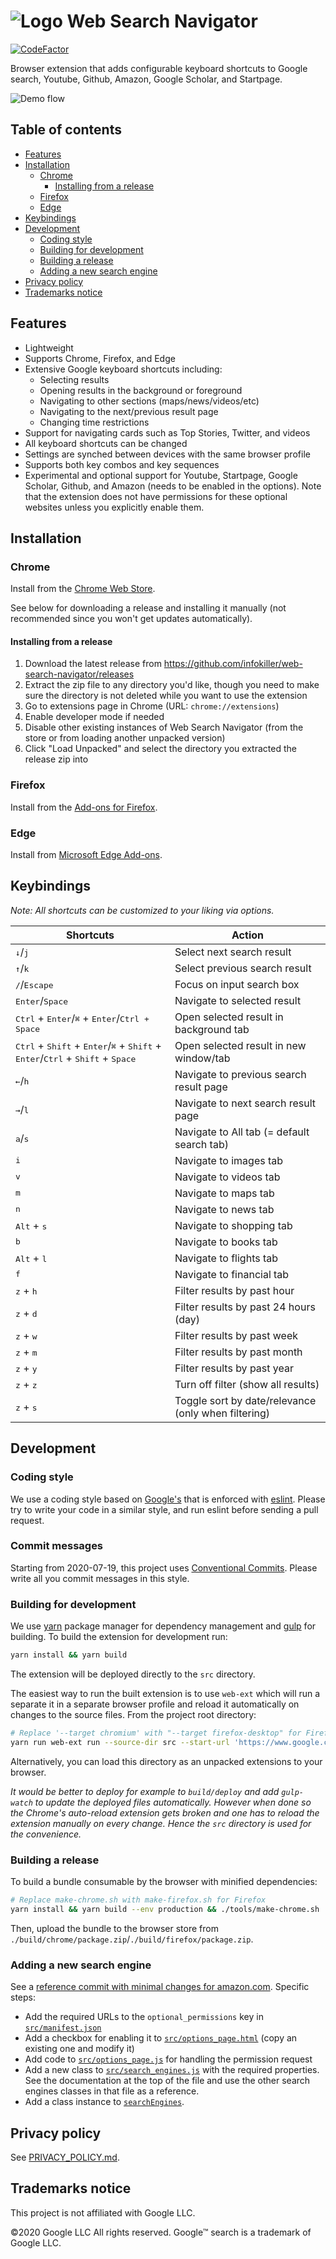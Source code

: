 # ![Logo](./src/icon48.png?raw=true) Web Search Navigator

[![CodeFactor](https://www.codefactor.io/repository/github/infokiller/web-search-navigator/badge)](https://www.codefactor.io/repository/github/infokiller/web-search-navigator)

Browser extension that adds configurable keyboard shortcuts to Google search, Youtube, Github, Amazon, Google Scholar, and Startpage.

![Demo flow](./assets/demo.gif?raw=true)

## Table of contents

- [Features](#features)
- [Installation](#installation)
  - [Chrome](#chrome)
    - [Installing from a release](#installing-from-a-release)
  - [Firefox](#firefox)
  - [Edge](#edge)
- [Keybindings](#keybindings)
- [Development](#development)
  - [Coding style](#coding-style)
  - [Building for development](#building-for-development)
  - [Building a release](#building-a-release)
  - [Adding a new search engine](#adding-a-new-search-engine)
- [Privacy policy](#privacy-policy)
- [Trademarks notice](#trademarks-notice)

## Features

- Lightweight
- Supports Chrome, Firefox, and Edge
- Extensive Google keyboard shortcuts including:
  - Selecting results
  - Opening results in the background or foreground
  - Navigating to other sections (maps/news/videos/etc)
  - Navigating to the next/previous result page
  - Changing time restrictions
- Support for navigating cards such as Top Stories, Twitter, and videos
- All keyboard shortcuts can be changed
- Settings are synched between devices with the same browser profile
- Supports both key combos and key sequences
- Experimental and optional support for Youtube, Startpage, Google Scholar, Github, and Amazon (needs to be enabled in the options). Note that the extension does not have permissions for these optional websites unless you explicitly enable them.

## Installation

### Chrome

Install from the [Chrome Web Store](https://chrome.google.com/webstore/detail/enhanced-keyboard-navigat/cohamjploocgoejdfanacfgkhjkhdkek).

See below for downloading a release and installing it manually (not recommended since you won't get updates automatically).

#### Installing from a release

1. Download the latest release from https://github.com/infokiller/web-search-navigator/releases
1. Extract the zip file to any directory you'd like, though you need to make sure the directory is not deleted while you want to use the extension
1. Go to extensions page in Chrome (URL: `chrome://extensions`)
1. Enable developer mode if needed
1. Disable other existing instances of Web Search Navigator (from the store or from loading another unpacked version)
1. Click "Load Unpacked" and select the directory you extracted the release zip into

### Firefox

Install from the [Add-ons for Firefox](https://addons.mozilla.org/firefox/addon/web-search-navigator/).

### Edge

Install from [Microsoft Edge Add-ons](https://microsoftedge.microsoft.com/addons/detail/inkjbmhmeghalgpacijccmbmbclkjgop).

## Keybindings

_Note: All shortcuts can be customized to your liking via options._

| Shortcuts                                                                | Action                                              |
|--------------------------------------------------------------------------|-----------------------------------------------------|
| <kbd>↓</kbd>/<kbd>j</kbd>                                                | Select next search result                           |
| <kbd>↑</kbd>/<kbd>k</kbd>                                                | Select previous search result                       |
| <kbd>/</kbd>/<kbd>Escape</kbd>                                           | Focus on input search box                           |
| <kbd>Enter</kbd>/<kbd>Space</kbd>                                        | Navigate to selected result                         |
| <kbd>Ctrl</kbd> + <kbd>Enter</kbd>/<kbd>⌘</kbd> + <kbd>Enter</kbd>/<kbd>Ctrl + <kbd>Space</kbd> | Open selected result in background tab |
| <kbd>Ctrl</kbd> + <kbd>Shift</kbd> + <kbd>Enter</kbd>/<kbd>⌘</kbd> + <kbd>Shift</kbd> + <kbd>Enter</kbd>/<kbd>Ctrl</kbd> + <kbd> Shift</kbd> + <kbd>Space</kbd> | Open selected result in new window/tab |
| <kbd>←</kbd>/<kbd>h</kbd>                                                | Navigate to previous search result page             |
| <kbd>→</kbd>/<kbd>l</kbd>                                                | Navigate to next search result page                 |
| <kbd>a</kbd>/<kbd>s</kbd>                                                | Navigate to All tab (= default search tab)          |
| <kbd>i</kbd>                                                             | Navigate to images tab                              |
| <kbd>v</kbd>                                                             | Navigate to videos tab                              |
| <kbd>m</kbd>                                                             | Navigate to maps tab                                |
| <kbd>n</kbd>                                                             | Navigate to news tab                                |
| <kbd>Alt</kbd> + <kbd>s</kbd>                                            | Navigate to shopping tab                            |
| <kbd>b                                                                   | Navigate to books tab                               |
| <kbd>Alt</kbd> + <kbd>l</kbd>                                            | Navigate to flights tab                             |
| <kbd>f</kbd>                                                             | Navigate to financial tab                           |
| <kbd>z</kbd> + <kbd>h</kbd>                                              | Filter results by past hour                         |
| <kbd>z</kbd> + <kbd>d</kbd>                                              | Filter results by past 24 hours (day)               |
| <kbd>z</kbd> + <kbd>w</kbd>                                              | Filter results by past week                         |
| <kbd>z</kbd> + <kbd>m</kbd>                                              | Filter results by past month                        |
| <kbd>z</kbd> + <kbd>y</kbd>                                              | Filter results by past year                         |
| <kbd>z</kbd> + <kbd>z</kbd>                                              | Turn off filter (show all results)                  |
| <kbd>z</kbd> + <kbd>s</kbd>                                              | Toggle sort by date/relevance (only when filtering) |

## Development

### Coding style

We use a coding style based on [Google's](https://google.github.io/styleguide/jsguide.html) that is enforced with [eslint](https://eslint.org/). Please try to write your code in a similar style, and run eslint before sending a pull request.

### Commit messages

Starting from 2020-07-19, this project uses [Conventional Commits](https://www.conventionalcommits.org/). Please write all you commit messages in this style.

### Building for development

We use [yarn](https://yarnpkg.com/) package manager for dependency management and [gulp](https://gulpjs.com/) for building.
To build the extension for development run:

```sh
yarn install && yarn build
```

The extension will be deployed directly to the `src` directory.

The easiest way to run the built extension is to use `web-ext` which will run a separate it in a separate browser profile and reload it automatically on changes to the source files. From the project root directory:

```sh
# Replace '--target chromium' with "--target firefox-desktop" for Firefox.
yarn run web-ext run --source-dir src --start-url 'https://www.google.com/search?q=whatever' --target chromium
```

Alternatively, you can load this directory as an unpacked extensions to your browser.

_It would be better to deploy for example to `build/deploy` and add `gulp-watch` to update the deployed files
automatically. However when done so the Chrome's auto-reload extension gets broken and one has to reload the
extension manually on every change. Hence the `src` directory is used for the convenience._

### Building a release

To build a bundle consumable by the browser with minified dependencies:

```sh
# Replace make-chrome.sh with make-firefox.sh for Firefox
yarn install && yarn build --env production && ./tools/make-chrome.sh
```

Then, upload the bundle to the browser store from `./build/chrome/package.zip`/`./build/firefox/package.zip`.

### Adding a new search engine

See a [reference commit with minimal changes for amazon.com](https://github.com/infokiller/web-search-navigator/commit/f57a7e4aedf66d8395995671ef4f18f3e93333b0). Specific steps:

- Add the required URLs to the `optional_permissions` key in [`src/manifest.json`](./src/manifest.json)
- Add a checkbox for enabling it to [`src/options_page.html`](./src/options_page.html) (copy an existing one and modify it)
- Add code to [`src/options_page.js`](./src/options_page.js) for handling the permission request
- Add a new class to [`src/search_engines.js`](./src/search_engines.js) with the required properties. See the documentation at the top of the file and use the other search engines classes in that file as a reference.
- Add a class instance to [`searchEngines`](https://github.com/infokiller/web-search-navigator/blob/60d64947b07381e0be61df657c4de4a85ccfc2a7/src/search_engines.js#L542).

## Privacy policy

See [PRIVACY_POLICY.md](./docs/PRIVACY_POLICY.md).

## Trademarks notice

This project is not affiliated with Google LLC.

©2020 Google LLC All rights reserved. Google™ search is a trademark of Google LLC.
